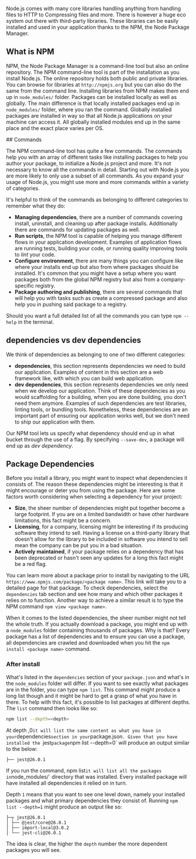 Node.js comes with many core libraries handling anything from handling files to HTTP to Compressing files and more. There is however a huge eco system out there with third-party libraries. These libraries can be easily installed and used in your application thanks to the NPM, the Node Package Manager. 

## What is NPM

NPM, the Node Package Manager is a command-line tool but also an online repository. The NPM command-line tool is part of the installation as you install Node.js. The online repository holds both public and private libraries. You can browse for libraries at `http://npmjs.org` but you can also do the same from the command line. Installing libraries from NPM makes them end up in `node_modules/` folder. Packages can be installed locally as well as globally. The main difference is that locally installed packages end up in `node_modules/` folder, where you ran the command. Globally installed packages are installed in way so that all Node.js applications on your machine can access it. All globally installed modules end up in the same place and the exact place varies per OS.

## Commands

The NPM command-line tool has quite a few commands. The commands help you with an array of different tasks like installing packages to help you author your package, to initialize a Node.js project and more. It's not necessary to know all the commands in detail. Starting out with Node.js you are more likely to only use a subset of all commands. As you expand your usage of Node.js, you might use more and more commands within a variety of categories.

It's helpful to think of the commands as belonging to different categories to remember what they do:

- **Managing dependencies**, there are a number of commands covering install, uninstall, and cleaning up after package installs. Additionally there are commands for updating packages as well.
- **Run scripts**, the NPM tool is capable of helping you manage different flows in your application development. Examples of application flows are running tests, building your code, or running quality improving tools to *lint* your code.
- **Configure environment**, there are many things you can configure like where your installs end up but also from where packages should be installed. It's common that you might have  a setup where you want packages both from the global NPM registry but also from a company-specific registry.
- **Package authoring and publishing**, there are several commands that will help you with tasks such as create a compressed package and also help you in pushing said package to a registry.

Should you want a full detailed list of all the commands you can type `npm --help` in the terminal.

## dependencies vs dev dependencies

We think of dependencies as belonging to one of two different categories:

- **dependencies**, this section represents dependencies we need to build our application. Examples of content in this section are a web framework like, with which you can build web application.
- **dev dependencies**, this section represents dependencies we only need when we develop our application. Think of these dependencies as you would scaffolding for a building, when you are done building, you don't need them anymore. Examples of such dependencies are test libraries, linting tools, or bundling tools. Nonetheless, these dependencies are an important part of ensuring our application works well, but we don't need to ship our application with them.

Our NPM tool lets us specify what dependency should end up in what bucket through the use of a flag. By specifying `--save-dev`, a package will end up as *dev dependency*.

## Package Dependencies

Before you install a library, you might want to inspect what dependencies it consists of. The reason these dependencies might be interesting is that it might encourage or deter you from using the package. Here are some factors worth considering when selecting a dependency for your project:

- **Size**, the sheer number of dependencies might put together become a large footprint. If you are on a limited bandwidth or have other hardware limitations, this fact might be a concern.
- **Licensing**, for a company, licensing might be interesting if its producing software they intend to sell. Having a license on a third-party library that doesn't allow for the library to be included in software you intend to sell mean the company can be put you in a bad situation.
- **Actively maintained**, if your package relies on a dependency that has been deprecated or hasn't seen any updates for a long this fact might be a red flag.

You can learn more about a package prior to install by navigating to the URL `https://www.npmjs.com/package/<package name>`. This link will take you to a detailed page for that package. To check dependencies, select the `dependencies` tab section and see how many and which other packages it relies on to function. Another way to achieve a similar result is to type the NPM command `npm view <package name>`.

When it comes to the listed dependencies, the sheer number might not tell the whole truth. If you actually download a package, you might end up with a `node_modules` folder containing thousands of packages. Why is that? Every package has a list of dependencies and to ensure you can use a package, all dependencies are crawled and downloaded when you hit the `npm install <package name>` command.

### After install

What's listed in the `dependencies` section of your `package.json` and what's in the `node_modules` folder will differ. If you want to see exactly what packages are in the  folder, you can type `npm list`. This command might produce a long list though and it might be hard to get a grasp of what you have in there. To help with this fact, it's possible to list packages at different depths. The `list` command then looks like so:

```bash
npm list --depth=<depth>
```

At depth ,0` it will list the same content as what you have in your `dependencies` section in your `package.json`. Given that you have installed the `jest` package `npm list --depth=0` will produce an output similar to the below:

```output
├── jest@26.0.1
```

If you run the command, npm list` it will list all the packages in `node_modules/` directory that was installed. Every installed package will have installed all dependencies it relied on in turn.

Depth `1` means that you want to see one level down, namely your installed packages and what primary dependencies they consist of. Running `npm list --depth=1` might produce an output like so:

```output
├─┬ jest@26.0.1
│ ├── @jest/core@26.0.1
│ ├── import-local@3.0.2
│ └── jest-cli@26.0.1
```

The idea is clear, the higher the `depth` number the more dependent packages you will see.
